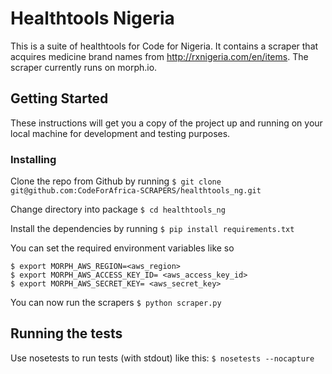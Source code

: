 # Healthtools Nigeria

This is a suite of healthtools for Code for Nigeria. It contains a scraper that acquires medicine brand names from
http://rxnigeria.com/en/items. The scraper currently runs on morph.io.

## Getting Started

These instructions will get you a copy of the project up and running on your local machine for development and testing purposes.

### Installing

Clone the repo from Github by running `$ git clone git@github.com:CodeForAfrica-SCRAPERS/healthtools_ng.git`

Change directory into package `$ cd healthtools_ng`

Install the dependencies by running `$ pip install requirements.txt`

You can set the required environment variables like so
```
$ export MORPH_AWS_REGION=<aws_region>
$ export MORPH_AWS_ACCESS_KEY_ID= <aws_access_key_id>
$ export MORPH_AWS_SECRET_KEY= <aws_secret_key>
```

You can now run the scrapers `$ python scraper.py`

## Running the tests

Use nosetests to run tests (with stdout) like this:
```$ nosetests --nocapture```
